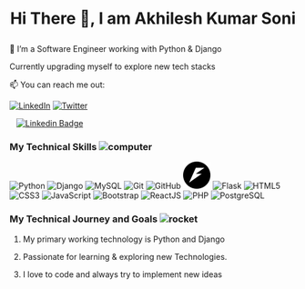 <h1 align="center">
  
  Hi There 👋, I am Akhilesh Kumar Soni
</h1>

🔭 I’m a Software Engineer working with Python & Django

Currently upgrading myself to explore new tech stacks

📫 You can reach me out: </br>


[![LinkedIn](https://img.icons8.com/color/48/000000/linkedin.png)](https://www.linkedin.com/in/akhileshsoni) [![Twitter](https://img.icons8.com/color/48/000000/twitter.png)](https://twitter.com/Akhilesh13Kumar)

&nbsp;&nbsp;&nbsp;[![Linkedin Badge](https://img.shields.io/badge/-akhileshsoni-blue?style=flat-square&logo=Linkedin&logoColor=white&link=https://www.linkedin.com/in/akhileshsoni/)](https://www.linkedin.com/in/akhileshsoni/)


### My Technical Skills ![computer](https://user-images.githubusercontent.com/61263785/119502104-31e11000-bd87-11eb-810a-e82b5794d57e.jpg) 


![Python](https://img.icons8.com/color/48/000000/python.png)   ![Django](https://img.icons8.com/color/48/000000/django.png)   ![MySQL](https://img.icons8.com/color/48/000000/mysql-logo.png)   ![Git](https://img.icons8.com/color/48/000000/git.png)   ![GitHub](https://img.icons8.com/color/48/000000/github-2.png)   <img src="https://raw.githubusercontent.com/simple-icons/simple-icons/develop/icons/fastapi.svg" alt="FastAPI" width="48" height="48">   ![Flask](https://img.icons8.com/color/48/000000/flask.png)   ![HTML5](https://img.icons8.com/color/48/000000/html-5.png)   ![CSS3](https://img.icons8.com/color/48/000000/css3.png)   ![JavaScript](https://img.icons8.com/color/48/000000/javascript.png)   ![Bootstrap](https://img.icons8.com/color/48/000000/bootstrap.png)   ![ReactJS](https://img.icons8.com/color/48/000000/react-native.png)   ![PHP](https://img.icons8.com/color/48/000000/php.png)   <img src="https://www.vectorlogo.zone/logos/postgresql/postgresql-icon.svg" alt="PostgreSQL" width="48" height="48"> 



### My Technical Journey and Goals ![rocket](https://user-images.githubusercontent.com/61263785/119502648-c77c9f80-bd87-11eb-9460-e4cc43afd63b.png)



1. My primary working technology is Python and Django

2. Passionate for learning & exploring new Technologies.

3. I love to code and always try to implement new ideas

